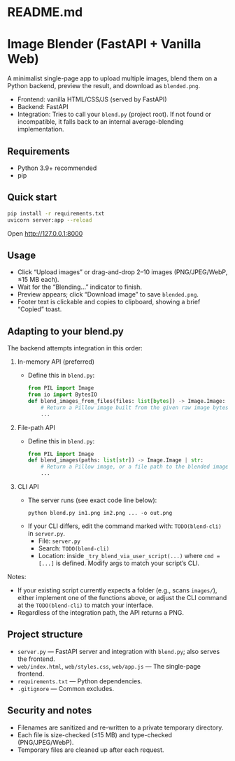 # README.md

# Image Blender (FastAPI + Vanilla Web)

A minimalist single-page app to upload multiple images, blend them on a Python
backend, preview the result, and download as `blended.png`.

- Frontend: vanilla HTML/CSS/JS (served by FastAPI)
- Backend: FastAPI
- Integration: Tries to call your `blend.py` (project root). If not found or
  incompatible, it falls back to an internal average-blending implementation.

## Requirements

- Python 3.9+ recommended
- pip

## Quick start

```bash
pip install -r requirements.txt
uvicorn server:app --reload
```

Open http://127.0.0.1:8000

## Usage

- Click “Upload images” or drag-and-drop 2–10 images (PNG/JPEG/WebP, ≤15 MB
  each).
- Wait for the “Blending…” indicator to finish.
- Preview appears; click “Download image” to save `blended.png`.
- Footer text is clickable and copies to clipboard, showing a brief “Copied”
  toast.

## Adapting to your blend.py

The backend attempts integration in this order:

1) In-memory API (preferred)
   - Define this in `blend.py`:
     ```python
     from PIL import Image
     from io import BytesIO
     def blend_images_from_files(files: list[bytes]) -> Image.Image:
         # Return a Pillow image built from the given raw image bytes
         ...
     ```

2) File-path API
   - Define this in `blend.py`:
     ```python
     from PIL import Image
     def blend_images(paths: list[str]) -> Image.Image | str:
         # Return a Pillow image, or a file path to the blended image
         ...
     ```

3) CLI API
   - The server runs (see exact code line below):
     ```
     python blend.py in1.png in2.png ... -o out.png
     ```
   - If your CLI differs, edit the command marked with:
     `TODO(blend-cli)` in `server.py`.
     - File: `server.py`
     - Search: `TODO(blend-cli)`
     - Location: inside `_try_blend_via_user_script(...)` where `cmd = [...]`
       is defined. Modify args to match your script’s CLI.

Notes:

- If your existing script currently expects a folder (e.g., scans `images/`),
  either implement one of the functions above, or adjust the CLI command at the
  `TODO(blend-cli)` to match your interface.
- Regardless of the integration path, the API returns a PNG.

## Project structure

- `server.py` — FastAPI server and integration with `blend.py`; also serves the
  frontend.
- `web/index.html`, `web/styles.css`, `web/app.js` — The single-page frontend.
- `requirements.txt` — Python dependencies.
- `.gitignore` — Common excludes.

## Security and notes

- Filenames are sanitized and re-written to a private temporary directory.
- Each file is size-checked (≤15 MB) and type-checked (PNG/JPEG/WebP).
- Temporary files are cleaned up after each request.

